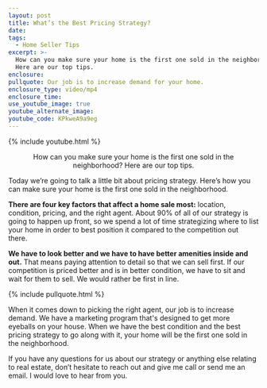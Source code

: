 ```yaml
---
layout: post
title: What’s the Best Pricing Strategy?
date:
tags:
  - Home Seller Tips
excerpt: >-
  How can you make sure your home is the first one sold in the neighborhood?
  Here are our top tips.
enclosure:
pullquote: Our job is to increase demand for your home.
enclosure_type: video/mp4
enclosure_time:
use_youtube_image: true
youtube_alternate_image:
youtube_code: KPkweA9a9eg
---
```


{% include youtube.html %}

<center>How can you make sure your home is the first one sold in the neighborhood? Here are our top tips.</center>

Today we’re going to talk a little bit about pricing strategy. Here’s how you can make sure your home is the first one sold in the neighborhood.

**There are four key factors that affect a home sale most:** location, condition, pricing, and the right agent. About 90% of all of our strategy is going to happen up front, so we spend a lot of time strategizing where to list your home in order to best position it compared to the competition out there.&nbsp;

**We have to look better and we have to have better amenities inside and out.** That means paying attention to detail so that we can sell first. If our competition is priced better and is in better condition, we have to sit and wait for them to sell. We would rather be first in line.

{% include pullquote.html %}

When it comes down to picking the right agent, our job is to increase demand. We have a marketing program that's designed to get more eyeballs on your house. When we have the best condition and the best pricing strategy to go along with it, your home will be the first one sold in the neighborhood.

If you have any questions for us about our strategy or anything else relating to real estate, don’t hesitate to reach out and give me call or send me an email. I would love to hear from you.<br>&nbsp;